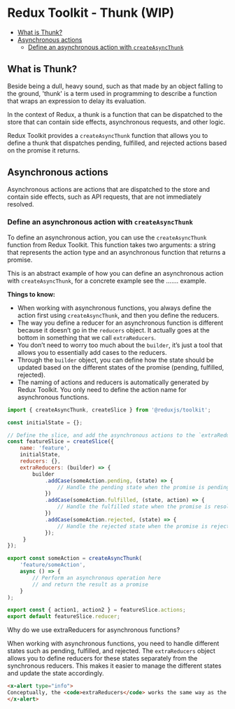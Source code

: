 # Redux Toolkit - Thunk (WIP)

- [What is Thunk?](#what-is-thunk)
- [Asynchronous actions](#asynchronous-actions)
  - [Define an asynchronous action with `createAsyncThunk`](#define-an-asynchronous-action-with-createasyncthunk)

## What is Thunk?

Beside being a dull, heavy sound, such as that made by an object falling to the ground,
'thunk' is a term used in programming to describe a function that wraps an expression to
delay its evaluation.

In the context of Redux, a thunk is a function that can be dispatched to the store that
can contain side effects, asynchronous requests, and other logic.

Redux Toolkit provides a `createAsyncThunk` function that allows you to define a thunk
that dispatches pending, fulfilled, and rejected actions based on the promise it
returns.


## Asynchronous actions

Asynchronous actions are actions that are dispatched to the store and contain side
effects, such as API requests, that are not immediately resolved.

### Define an asynchronous action with `createAsyncThunk`

To define an asynchronous action, you can use the `createAsyncThunk` function from Redux
Toolkit. This function takes two arguments: a string that represents the action type and
an asynchronous function that returns a promise.

This is an abstract example of how you can define an asynchronous action with
`createAsyncThunk`, for a concrete example see the ....... example.


**Things to know:**

- When working with asynchronous functions, you always define the action first using
  `createAsyncThunk`, and then you define the reducers.
- The way you define a reducer for an asynchronous function is different because it
  doesn’t go in the `reducers` object. It actually goes at the bottom in something that
  we call `extraReducers`.
- You don’t need to worry too much about the `builder`, it’s just a tool that allows you
  to essentially add cases to the reducers.
- Through the `builder` object, you can define how the state should be updated based on
  the different states of the promise (pending, fulfilled, rejected).
- The naming of actions and reducers is automatically generated by Redux Toolkit. You
  only need to define the action name for asynchronous functions.



```js
import { createAsyncThunk, createSlice } from '@reduxjs/toolkit';

const initialState = {};

// Define the slice, and add the asynchronous actions to the `extraReducers` object
const featureSlice = createSlice({
    name: 'feature',
    initialState,
    reducers: {},
    extraReducers: (builder) => {
        builder
            .addCase(someAction.pending, (state) => {
                // Handle the pending state when the promise is pending
            })
            .addCase(someAction.fulfilled, (state, action) => {
                // Handle the fulfilled state when the promise is resolved
            })
            .addCase(someAction.rejected, (state) => {
                // Handle the rejected state when the promise is rejected
            });
     }
});

export const someAction = createAsyncThunk(
    'feature/someAction',
    async () => {
        // Perform an asynchronous operation here
        // and return the result as a promise
    }
);

export const { action1, action2 } = featureSlice.actions;
export default featureSlice.reducer;
```



<question>Why do we use extraReducers for asynchronous functions?</question>

<answer>When working with asynchronous functions, you need to handle different states
such as pending, fulfilled, and rejected. The `extraReducers` object allows you to
define reducers for these states separately from the synchronous reducers. This makes it
easier to manage the different states and update the state accordingly.</answer>

```html +parse
<x-alert type="info">
Conceptually, the <code>extraReducers</code> works the same way as the <code>reducers</code> object, but it handles asynchronous actions using the <code>builder</code> object.
</x-alert>
```

